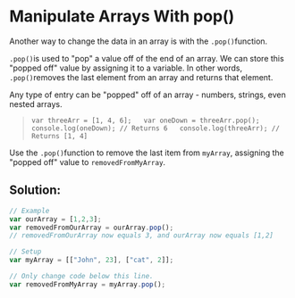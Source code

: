 # Manipulate Arrays With pop\(\)

Another way to change the data in an array is with the `.pop()`function.

`.pop()`is used to "pop" a value off of the end of an array. We can store this "popped off" value by assigning it to a variable. In other words, `.pop()`removes the last element from an array and returns that element.

Any type of entry can be "popped" off of an array - numbers, strings, even nested arrays.

> `var threeArr = [1, 4, 6];  
> var oneDown = threeArr.pop();  
> console.log(oneDown); // Returns 6  
> console.log(threeArr); // Returns [1, 4]`

Use the `.pop()`function to remove the last item from `myArray`, assigning the "popped off" value to `removedFromMyArray`.

## Solution:

```javascript
// Example
var ourArray = [1,2,3];
var removedFromOurArray = ourArray.pop(); 
// removedFromOurArray now equals 3, and ourArray now equals [1,2]

// Setup
var myArray = [["John", 23], ["cat", 2]];

// Only change code below this line.
var removedFromMyArray = myArray.pop();
```



